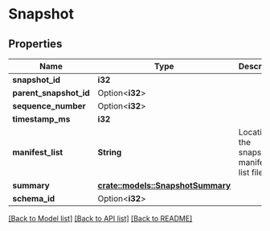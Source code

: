 # Snapshot

## Properties

Name | Type | Description | Notes
------------ | ------------- | ------------- | -------------
**snapshot_id** | **i32** |  | 
**parent_snapshot_id** | Option<**i32**> |  | [optional]
**sequence_number** | Option<**i32**> |  | [optional]
**timestamp_ms** | **i32** |  | 
**manifest_list** | **String** | Location of the snapshot's manifest list file | 
**summary** | [**crate::models::SnapshotSummary**](Snapshot_summary.md) |  | 
**schema_id** | Option<**i32**> |  | [optional]

[[Back to Model list]](../README.md#documentation-for-models) [[Back to API list]](../README.md#documentation-for-api-endpoints) [[Back to README]](../README.md)


